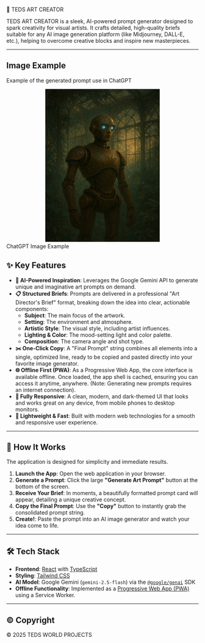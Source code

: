 🎨 TEDS ART CREATOR

TEDS ART CREATOR is a sleek, AI-powered prompt generator designed to spark creativity for visual artists. It crafts detailed, high-quality briefs suitable for any AI image generation platform (like Midjourney, DALL-E, etc.), helping to overcome creative blocks and inspire new masterpieces.

---

##  Image Example

Example of the generated prompt use in ChatGPT
<div align="center">
<img width="300" height="400" alt="GHBanner" src="ChatGPT Image Example.png" />
</div>
ChatGPT Image Example

## ✨ Key Features

*   **🤖 AI-Powered Inspiration**: Leverages the Google Gemini API to generate unique and imaginative art prompts on demand.
*   **📋 Structured Briefs**: Prompts are delivered in a professional "Art Director's Brief" format, breaking down the idea into clear, actionable components:
    *   **Subject**: The main focus of the artwork.
    *   **Setting**: The environment and atmosphere.
    *   **Artistic Style**: The visual style, including artist influences.
    *   **Lighting & Color**: The mood-setting light and color palette.
    *   **Composition**: The camera angle and shot type.
*   **✂️ One-Click Copy**: A "Final Prompt" string combines all elements into a single, optimized line, ready to be copied and pasted directly into your favorite image generator.
*   **🌐 Offline First (PWA)**: As a Progressive Web App, the core interface is available offline. Once loaded, the app shell is cached, ensuring you can access it anytime, anywhere. (Note: Generating new prompts requires an internet connection).
*   **📱 Fully Responsive**: A clean, modern, and dark-themed UI that looks and works great on any device, from mobile phones to desktop monitors.
*   **💨 Lightweight & Fast**: Built with modern web technologies for a smooth and responsive user experience.

---

## 🚀 How It Works

The application is designed for simplicity and immediate results.

1.  **Launch the App**: Open the web application in your browser.
2.  **Generate a Prompt**: Click the large **"Generate Art Prompt"** button at the bottom of the screen.
3.  **Receive Your Brief**: In moments, a beautifully formatted prompt card will appear, detailing a unique creative concept.
4.  **Copy the Final Prompt**: Use the **"Copy"** button to instantly grab the consolidated prompt string.
5.  **Create!**: Paste the prompt into an AI image generator and watch your idea come to life.

---

## 🛠️ Tech Stack

*   **Frontend**: [React](https://reactjs.org/) with [TypeScript](https://www.typescriptlang.org/)
*   **Styling**: [Tailwind CSS](https://tailwindcss.com/)
*   **AI Model**: Google Gemini (`gemini-2.5-flash`) via the [`@google/genai`](https://www.npmjs.com/package/@google/genai) SDK
*   **Offline Functionality**: Implemented as a [Progressive Web App (PWA)](https://web.dev/progressive-web-apps/) using a Service Worker.

---

## ©️ Copyright

&copy; 2025 TEDS WORLD PROJECTS
